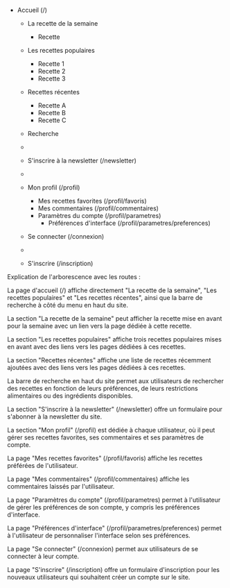 - Accueil (/)
  - La recette de la semaine
    - Recette 
  - Les recettes populaires
    - Recette 1
    - Recette 2
    - Recette 3
  - Recettes récentes
    - Recette A
    - Recette B
    - Recette C
  - Recherche
  - 
  - S'inscrire à la newsletter (/newsletter)
  - 
  - Mon profil (/profil)
    - Mes recettes favorites (/profil/favoris)
    - Mes commentaires (/profil/commentaires)
    - Paramètres du compte (/profil/parametres)
      - Préférences d'interface (/profil/parametres/preferences)

  - Se connecter (/connexion)
  - 
  - S'inscrire (/inscription)

  

Explication de l'arborescence avec les routes :

La page d'accueil (/) affiche directement "La recette de la semaine", "Les recettes populaires" et "Les recettes récentes", ainsi que la barre de recherche à côté du menu en haut du site.

La section "La recette de la semaine" peut afficher la recette mise en avant pour la semaine avec un lien vers la page dédiée à cette recette.

La section "Les recettes populaires" affiche trois recettes populaires mises en avant avec des liens vers les pages dédiées à ces recettes.

La section "Recettes récentes" affiche une liste de recettes récemment ajoutées avec des liens vers les pages dédiées à ces recettes.

La barre de recherche en haut du site permet aux utilisateurs de rechercher des recettes en fonction de leurs préférences, de leurs restrictions alimentaires ou des ingrédients disponibles.

La section "S'inscrire à la newsletter" (/newsletter) offre un formulaire pour s'abonner à la newsletter du site.

La section "Mon profil" (/profil) est dédiée à chaque utilisateur, où il peut gérer ses recettes favorites, ses commentaires et ses paramètres de compte.

La page "Mes recettes favorites" (/profil/favoris) affiche les recettes préférées de l'utilisateur.

La page "Mes commentaires" (/profil/commentaires) affiche les commentaires laissés par l'utilisateur.

La page "Paramètres du compte" (/profil/parametres) permet à l'utilisateur de gérer les préférences de son compte, y compris les préférences d'interface.

La page "Préférences d'interface" (/profil/parametres/preferences) permet à l'utilisateur de personnaliser l'interface selon ses préférences.

La page "Se connecter" (/connexion) permet aux utilisateurs de se connecter à leur compte.

La page "S'inscrire" (/inscription) offre un formulaire d'inscription pour les nouveaux utilisateurs qui souhaitent créer un compte sur le site.


  


